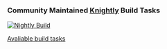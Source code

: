 ### Community Maintained [Knightly](https://github.com/antfu/knightly) Build Tasks

[![Nightly Build](https://github.com/antfu/knightly/blob/main/res/badge.svg?raw=true)](https://github.com/antfu/knightly)

[Avaliable build tasks](https://gist.github.com/knightly-bot/eaad903eb6a18b78ec5060749ce28683)

<!--TASKS-START-->

<!--TASKS-END-->
